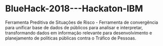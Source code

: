 # BlueHack-2018---Hackaton-IBM
Ferramenta Preditiva de Situações de Risco - Ferramenta de convergência para unificar base de dados de públicos para analisar e interpretar,  transformando dados em informação relevante para desenvolvimento e planejamento de políticas públicas  contra o Tráfico de Pessoas.
